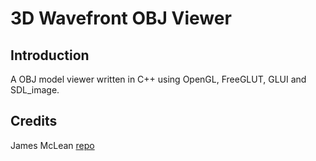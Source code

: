 # 3D Wavefront OBJ Viewer
 
## Introduction

A OBJ model viewer written in C++ using OpenGL, FreeGLUT, GLUI and SDL_image. 

## Credits

James McLean [repo](https://github.com/empyreanx/obj-viewer)